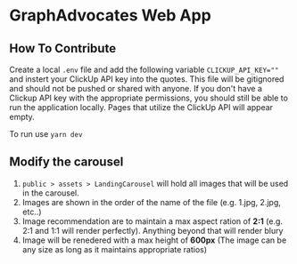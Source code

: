 # GraphAdvocates Web App

## How To Contribute

Create a local `.env` file and add the following variable `CLICKUP_API_KEY=""` and instert your ClickUp API key into the quotes.
This file will be gitignored and should not be pushed or shared with anyone.
If you don't have a Clickup API key with the appropriate permissions, you should still be able to run the application locally. Pages that utilize the ClickUp API
will appear empty.

To run use `yarn dev`

## Modify the carousel

1. `public > assets > LandingCarousel` will hold all images that will be used in the carousel.
2. Images are shown in the order of the name of the file (e.g. 1.jpg, 2.jpg, etc..)
3. Image recommendation are to maintain a max aspect ration of **2:1** (e.g. 2:1 and 1:1 will render perfectly). Anything beyond that will render blury
4. Image will be renedered with a max height of **600px** (The image can be any size as long as it maintains appropriate ratios)

